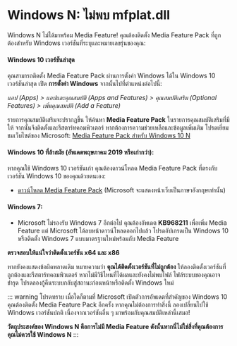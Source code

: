 # Windows N: ไม่พบ mfplat.dll

Windows N ไม่ได้มาพร้อม Media Feature! คุณต้องติดตั้ง Media Feature Pack ที่ถูกต้องสำหรับ Windows เวอร์ชันที่ระบุและหมายเลขรุ่นของคุณ:

#### Windows 10 เวอร์ชันล่าสุด
คุณสามารถติดตั้ง Media Feature Pack ผ่านการตั้งค่า Windows ได้ใน Windows 10 เวอร์ชันล่าสุด เปิด **การตั้งค่า Windows** จากนั้นไปที่ตำแหน่งต่อไปนี้:

*แอป (Apps) > แอปและคุณสมบัติ (Apps and Features) > คุณสมบัติเสริม (Optional Features) > เพิ่มคุณสมบัติ (Add a Feature)*

รายการคุณสมบัติเสริมจะปรากฏขึ้น ให้ค้นหา **Media Feature Pack** ในรายการคุณสมบัติเสริมที่มีให้ จากนั้นจึงติดตั้งและรีสตาร์ทคอมพิวเตอร์ หากต้องการความช่วยเหลือและข้อมูลเพิ่มเติม โปรดเยี่ยมชมเว็บไซต์ของ Microsoft: [Media Feature Pack สำหรับ Windows 10 N](https://support.microsoft.com/en-us/help/4516397/media-feature-pack-for-windows-10-n-november-2019)

#### Windows 10 ที่ล้าสมัย (อัพเดตพฤษภาคม 2019 หรือเก่ากว่า):
หากคุณใช้ Windows 10 เวอร์ชันเก่า คุณต้องดาวน์โหลด Media Feature Pack ที่ตรงกับเวอร์ชัน Windows 10 ของคุณด้วยตนเอง:
  * [ดาวน์โหลด Media Feature Pack](https://www.microsoft.com/en-us/software-download/mediafeaturepack) (Microsoft จะแสดงหน้าเว็บเป็นภาษาอังกฤษเท่านั้น)

#### Windows 7:
  * Microsoft ไม่รองรับ Windows 7 อีกต่อไป คุณต้องอัพเดต **KB968211** เพื่อเพิ่ม Media Feature แต่ Microsoft ได้ลบหน้าดาวน์โหลดออกไปแล้ว โปรดอัปเกรดเป็น Windows 10 หรือติดตั้ง Windows 7 แบบมาตรฐานใหม่พร้อมกับ Media Feature

**ตรวจสอบให้แน่ใจว่าติดตั้งเวอร์ชัน x64 และ x86**

หากยังคงแสดงข้อผิดพลาดเดิม หมายความว่า **คุณได้ติดตั้งเวอร์ชันที่ไม่ถูกต้อง** ให้ลองติดตั้งเวอร์ชันที่ถูกต้องและรีสตาร์ทคอมพิวเตอร์ หากไม่มีวิธีไหนที่ได้ผลและยังคงไม่พบไฟล์ ไฟล์ระบบของคุณอาจชำรุด โปรดลองกู้คืนระบบกลับสู่สถานะก่อนหน้าหรือติดตั้ง Windows ใหม่

::: warning
โปรดทราบ เมื่อใดก็ตามที่ Microsoft เปิดตัวการอัพเดตที่สำคัญของ Windows 10 คุณต้องติดตั้ง Media Feature Pack อีกครั้ง หากคุณไม่ต้องการทำสิ่งนี้ ลองเปลี่ยนไปใช้ Windows เวอร์ชันปกติ เนื่องจากเวอร์ชันอื่น ๆ มาพร้อมกับคุณสมบัติเหล่านี้เสมอ!

**วัตถุประสงค์ของ Windows N คือการไม่มี Media Feature ดังนั้นหากนี่ไม่ใช่สิ่งที่คุณต้องการ คุณไม่ควรใช้ Windows N**
:::